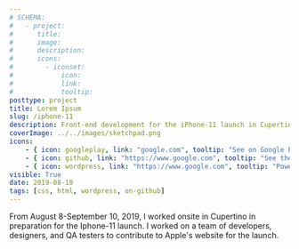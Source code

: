 ```yaml
---
# SCHEMA:
#   - project:
#      title:
#      image:
#      description:
#      icons:
#        - iconset:
#            icon:
#            link:
#            tooltip:
posttype: project
title: Lorem Ipsum
slug: /iphone-11
description: Front-end development for the iPhone-11 launch in Cupertino, in September 2019
coverImage: ../../images/sketchpad.png
icons:
    - { icon: googleplay, link: "google.com", tooltip: "See on Google Play" }
    - { icon: github, link: "https://www.google.com", tooltip: "See the code on Github" }
    - { icon: wordpress, link: "https://www.google.com", tooltip: "Powered by Wordpress" }
visible: True
date: 2019-08-10
tags: [css, html, wordpress, on-github]
---
```

    
From August 8-September 10, 2019, I worked onsite in Cupertino in preparation for the Iphone-11 launch. I worked on a team of developers, designers, and QA testers to contribute to Apple's website for the launch.
     
